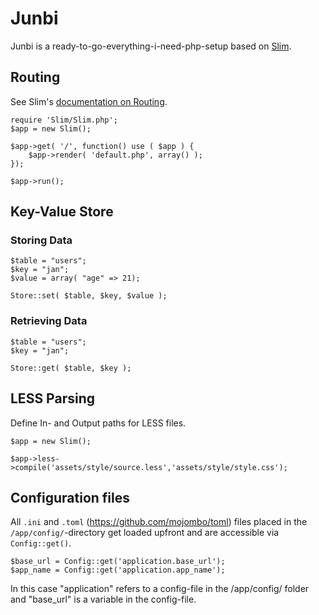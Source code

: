 # Junbi

Junbi is a ready-to-go-everything-i-need-php-setup based on [Slim](http://slimframework.com).

## Routing

See Slim's [documentation on Routing](http://docs.slimframework.com/#Routing-Overview).

```
require 'Slim/Slim.php';
$app = new Slim();

$app->get( '/', function() use ( $app ) {
	$app->render( 'default.php', array() );
});

$app->run();
```
## Key-Value Store

### Storing Data

```
$table = "users";
$key = "jan";
$value = array( "age" => 21);

Store::set( $table, $key, $value );
```

### Retrieving Data

```
$table = "users";
$key = "jan";

Store::get( $table, $key );
```

## LESS Parsing

Define In- and Output paths for LESS files.

```
$app = new Slim();

$app->less->compile('assets/style/source.less','assets/style/style.css');
```

## Configuration files

All ```.ini``` and ```.toml``` (https://github.com/mojombo/toml) files placed in the ```/app/config/```-directory get loaded upfront and are accessible via ```Config::get()```.

```
$base_url = Config::get('application.base_url');
$app_name = Config::get('application.app_name');
``` 
In this case "application" refers to a config-file in the /app/config/ folder and "base_url" is a variable in the config-file.
